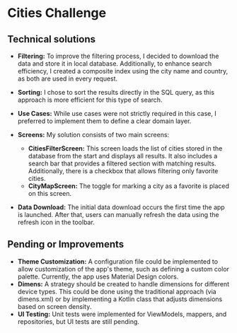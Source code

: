 # Cities Challenge

## Technical solutions

* **Filtering:** To improve the filtering process, I decided to download the data and store it in local database.
    Additionally, to enhance search efficiency, I created a composite index using the city name and country, as both are used in every request.

* **Sorting:** I chose to sort the results directly in the SQL query, as this approach is more efficient for this type of search.

* **Use Cases:** While use cases were not strictly required in this case, I preferred to implement them to define a clear domain layer.

* **Screens:** My solution consists of two main screens:
  * **CitiesFilterScreen:** This screen loads the list of cities stored in the database from the start 
      and displays all results. It also includes a search bar that provides a filtered section with matching results. 
      Additionally, there is a checkbox that allows filtering only favorite cities.
  * **CityMapScreen:** The toggle for marking a city as a favorite is placed on this screen.

* **Data Download:** The initial data download occurs the first time the app is launched. After that, 
    users can manually refresh the data using the refresh icon in the toolbar.

## Pending or Improvements

* **Theme Customization:** A configuration file could be implemented to allow customization of the app's theme, 
    such as defining a custom color palette. Currently, the app uses Material Design colors.
* **Dimens:** A strategy should be created to handle dimensions for different device types. This could be done 
    using the traditional approach (via dimens.xml) or by implementing a Kotlin class that adjusts dimensions based on screen density.
* **UI Testing:** Unit tests were implemented for ViewModels, mappers, and repositories, but UI tests are still pending.